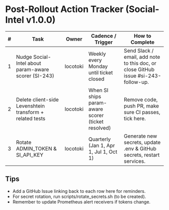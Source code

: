 # Post-Rollout Action Tracker (Social-Intel v1.0.0)

| #  | Task | Owner | Cadence / Trigger | How to Complete |
|----|------|-------|-------------------|-----------------|
| 1  | Nudge Social-Intel about param-aware scorer (SI-243) | locotoki | Weekly every Monday until ticket closed | Send Slack / email, add note to this doc, or close GitHub issue #si-243-follow-up. |
| 2  | Delete client-side Levenshtein transform + related tests | locotoki | When SI ships param-aware scorer (ticket resolved) | Remove code, push PR, make sure CI passes, tick here. |
| 3  | Rotate ADMIN_TOKEN & SI_API_KEY | locotoki | Quarterly (Jan 1, Apr 1, Jul 1, Oct 1) | Generate new secrets, update .env & GitHub secrets, restart services. |

## Tips
- Add a GitHub Issue linking back to each row here for reminders.
- For secret rotation, run scripts/rotate_secrets.sh (to be created).
- Remember to update Prometheus alert receivers if tokens change.